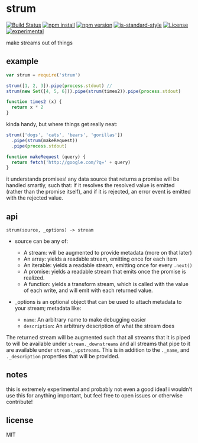 # strum

[![Build Status](http://img.shields.io/travis/jarofghosts/strum.svg?style=flat-square)](https://travis-ci.org/jarofghosts/strum)
[![npm install](http://img.shields.io/npm/dm/strum.svg?style=flat-square)](https://www.npmjs.org/package/strum)
[![npm version](https://img.shields.io/npm/v/strum.svg?style=flat-square)](https://www.npmjs.org/package/strum)
[![js-standard-style](https://img.shields.io/badge/code%20style-standard-brightgreen.svg?style=flat-square)](https://github.com/feross/standard)
[![License](https://img.shields.io/npm/l/strum.svg?style=flat-square)](https://github.com/jarofghosts/strum/blob/master/LICENSE)
[![experimental](http://badges.github.io/stability-badges/dist/experimental.svg)](http://github.com/badges/stability-badges)

make streams out of things

## example

```javascript
var strum = require('strum')

strum([1, 2, 3]).pipe(process.stdout) //
strum(new Set([4, 5, 6])).pipe(strum(times2)).pipe(process.stdout)

function times2 (x) {
  return x * 2
}
```

kinda handy, but where things get really neat:

```javascript
strum(['dogs', 'cats', 'bears', 'gorillas'])
  .pipe(strum(makeRequest))
  .pipe(process.stdout)

function makeRequest (query) {
  return fetch('http://google.com/?q=' + query)
}
```

it understands promises! any data source that returns a promise will be
handled smartly, such that: if it resolves the resolved value is emitted
(rather than the promise itself), and if it is rejected, an error event is
emitted with the rejected value.

## api

`strum(source, _options) -> stream`

* source can be any of:
  - A stream: will be augmented to provide metadata (more on that later)
  - An array: yields a readable stream, emitting once for each item
  - An iterable: yields a readable stream, emitting once for every `.next()`
  - A promise: yields a readable stream that emits once the promise is realized.
  - A function: yields a transform stream, which is called with the value of
    each write, and will emit with each returned value.

* _options is an optional object that can be used to attach metadata to your
  stream; metadata like:
  - `name`: An arbitrary name to make debugging easier
  - `description`: An arbitrary description of what the stream does

The returned stream will be augmented such that all streams that it is piped to
will be available under `stream._downstreams` and all streams that pipe to it
are available under `stream._upstreams`. This is in addition to the `._name`,
and `._description` properties that will be provided.

## notes

this is extremely experimental and probably not even a good idea! i wouldn't
use this for anything important, but feel free to open issues or otherwise
contribute!

## license

MIT
